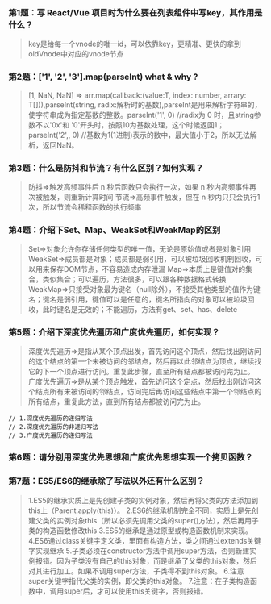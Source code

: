 ### 第1题：写 React/Vue 项目时为什么要在列表组件中写key，其作用是什么？
>key是给每一个vnode的唯一id，可以依靠key，更精准、更快的拿到oldVnode中对应的vnode节点
### 第2题：['1', '2', '3'].map(parseInt) what & why ?
>[1, NaN, NaN] => arr.map(callback:(value:T, index: number, arrary: T[])),parseInt(string, radix:解析时的基数),parseInt是用来解析字符串的，使字符串成为指定基数的整数。parseInt('1', 0) //radix为 0 时，且string参数不以'0x'和 '0'开头时，按照10为基数处理，这个时候返回1；parseInt('2',, 0) //基数为1(1进制)表示的数中，最大值小于2，所以无法解析，返回NaN。
### 第3题：什么是防抖和节流？有什么区别？如何实现？
>防抖=>触发高频事件后 n 秒后函数只会执行一次，如果 n 秒内高频事件再次被触发，则重新计算时间
>节流=>高频事件触发，但在 n 秒内只只会执行1次，所以节流会稀释函数的执行频率
### 第4题：介绍下Set、Map、WeakSet和WeakMap的区别
>Set=>对象允许你存储任何类型的唯一值，无论是原始值或者是对象引用
>WeakSet=>成员都是对象；成员都是弱引用，可以被垃圾回收机制回收，可以用来保存DOM节点，不容易造成内存泄漏
>Map=>本质上是键值对的集合，类似集合；可以遍历，方法很多，可以跟各种数据格式转换
>WeakMap=>只接受对象最为键名（null除外），不接受其他类型的值作为键名；键名是弱引用，键值可以是任意的，键名所指向的对象可以被垃圾回收，此时键名是无效的；不能遍历，方法有get、set、has、delete
### 第5题：介绍下深度优先遍历和广度优先遍历，如何实现？
>深度优先遍历=>是指从某个顶点出发，首先访问这个顶点，然后找出刚访问的这个结点的第一个未被访问的邻结点，然后再以此邻结点为顶点，继续找它的下一个顶点进行访问。重复此步骤，直至所有结点都被访问完为止。
>广度优先遍历=>是从某个顶点触发，首先访问这个定点，然后找出刚访问这个结点所有未被访问的邻结点，访问完后再访问这些结点中第一个邻结点的所有结点，重复此方法，直到所有结点都被访问完为止。
```
// 1.深度优先遍历的递归写法
// 2.深度优先遍历的非递归写法
// 3.广度优先遍历的递归写法
```
### 第6题：请分别用深度优先思想和广度优先思想实现一个拷贝函数？
### 第7题：ES5/ES6的继承除了写法以外还有什么区别？
>1.ES5的继承实质上是先创建子类的实例对象，然后再将父类的方法添加到this上（Parent.apply(this)）。
>2.ES6的继承机制完全不同，实质上是先创建父类的实例对象this（所以必须先调用父类的super()方法），然后再用子类的构造函数修改this
>3.ES5的继承是通过原型或构造函数机制来实现。
>4.ES6通过class关键字定义类，里面有构造方法，类之间通过extends关键字实现继承
>5.子类必须在constructor方法中调用super方法，否则新建实例报错。因为子类没有自己的this对象，而是继承了父类的this对象，然后对其进行加工。如果不调用super方法，子类得不到this对象。
>6.注意super关键字指代父类的实例，即父类的this对象。
>7.注意：在子类构造函数中，调用super后，才可以使用this关键字，否则报错。
